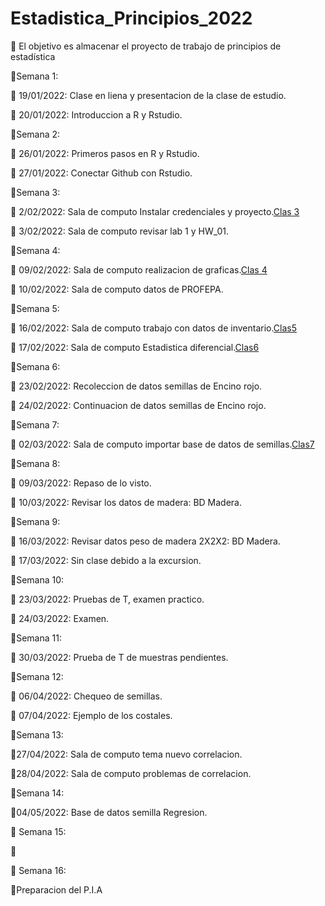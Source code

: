 # Estadistica_Principios_2022
🎯 El objetivo es almacenar el proyecto de trabajo de principios de estadística 

📅Semana 1:

📎 19/01/2022: Clase en liena y presentacion de la clase de estudio.

📎 20/01/2022: Introduccion a R y Rstudio.

📅Semana 2:

📎 26/01/2022: Primeros pasos en R y Rstudio.

📎 27/01/2022: Conectar Github con Rstudio.

📅Semana 3:

📎 2/02/2022: Sala de computo Instalar credenciales y proyecto.[Clas 3](Clases/Clases.R)

📎 3/02/2022: Sala de computo revisar lab 1 y HW_01.

📅Semana 4:

📎 09/02/2022: Sala de computo realizacion de graficas.[Clas 4](Clases/Clase_S4_D1.R)

📎 10/02/2022: Sala de computo datos de PROFEPA.

📅Semana 5:

📎 16/02/2022: Sala de computo trabajo con datos de inventario.[Clas5](Clases/Clase_S5_D1.R)

📎 17/02/2022: Sala de computo Estadistica diferencial.[Clas6](Clases/Clase_S6_D2.R)

📅Semana 6:

📎 23/02/2022: Recoleccion de datos semillas de Encino rojo.

📎 24/02/2022: Continuacion de datos semillas de Encino rojo.

📅Semana 7:

📎 02/03/2022: Sala de computo importar base de datos de semillas.[Clas7](Clases/Clase_S7.R) 

📅Semana 8:

📎 09/03/2022: Repaso de lo visto.

📎 10/03/2022: Revisar los datos de madera: BD Madera.

📅Semana 9:

📎 16/03/2022: Revisar datos peso de madera 2X2X2: BD Madera.

📎 17/03/2022: Sin clase debido a la excursion. 

📅Semana 10: 

📎 23/03/2022: Pruebas de T, examen practico.

📎 24/03/2022: Examen.

📅Semana 11:

📎 30/03/2022: Prueba de T de muestras pendientes.

📅Semana 12:

📎 06/04/2022: Chequeo de semillas.

📎 07/04/2022: Ejemplo de los costales.

📅Semana 13:

📎27/04/2022: Sala de computo tema nuevo correlacion. 

📎28/04/2022: Sala de computo problemas de correlacion.

📅Semana 14: 

📎04/05/2022: Base de datos semilla Regresion. 

📅 Semana 15:

📎

📅 Semana 16:

📎Preparacion del P.I.A





